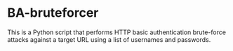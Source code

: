 # BA-bruteforcer
This is a Python script that performs HTTP basic authentication brute-force attacks against a target URL using a list of usernames and passwords.
